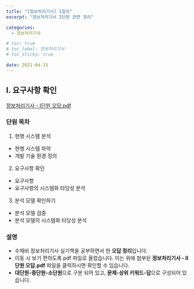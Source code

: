 ```yaml
---
title: "[정보처리기사] 1일차"
excerpt: "정보처리기사 I단원 관련 정리"

categories:
  - 정보처리기사

# toc: true
# toc_label: 정보처리기사
# toc_sticky: true

date: 2021-04-15
---
```


## I. 요구사항 확인
<a href="/assets/images/pdfs/2021-04-15-certificate-day01.pdf" class="btn" target="_blank"><i class="far fa-file-pdf"></i><span> 정보처리기사 - I단원 오답.pdf</span></a>

### 단원 목차
1. 현행 시스템 분석
  * 현행 시스템 파악
  * 개발 기술 환경 정의
2. 요구사항 확인
  * 요구사항
  * 요구사항의 시스템화 타당성 분석
3. 분석 모델 확인하기
  * 분석 모델 검증
  * 분석 모델의 시스템화 타당성 분석

### 설명
* 수제비 정보처리기사 실기책을 공부하면서 한 **오답 정리**입니다.
* 이동 시 보기 편하도록 pdf 파일로 올렸습니다. 이는 위에 첨부된 <span style="cursor:pointer;" onclick="window.scrollTo(0,0);">**정보처리기사 - II단원 오답.pdf**</span> 파일을 클릭하시면 확인할 수 있습니다.
* **대단원-중단원-소단원**으로 구분 되어 있고, **문제-상위 키워드-답**으로 구성되어 있습니다.